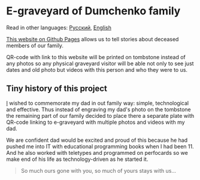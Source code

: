 # E-graveyard of Dumchenko family

Read in other languages: [Русский](README.md), [English](README.en.md)

[This website on Github Pages](https://dumchenko.github.io/graveyard) allows us to tell stories about deceased members of our family.

QR-code with link to this website will be printed on tombstone instead of any photos so any physical graveyard visitor will be able not only to see just dates and old photo but videos with this person and who they were to us.

## Tiny history of this project

[I](https://github.com/r3nic1e) wished to commemorate my dad in out family way: simple, technological and effective. Thus instead of engraving my dad's photo on the tombstone the remaining part of our family decided to place there a separate plate with QR-code linking to e-graveyard with multiple photos and videos with my dad.

We are confident dad would be excited and proud of this because he had pushed me into IT with educational programming books when I had been 11. And he also worked with teletypes and programmed on perfocards so we make end of his life as technology-driven as he started it.

> So much ours gone with you, so much of yours stays with us...
